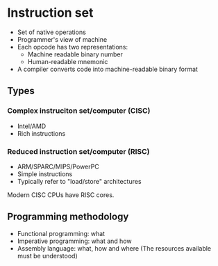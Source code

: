 # Instruction set
* Set of native operations
* Programmer's view of machine
* Each opcode has two representations:
	* Machine readable binary number
	* Human-readable mnemonic
* A compiler converts code into machine-readable binary format

## Types

### Complex instruciton set/computer (CISC)
* Intel/AMD
* Rich instructions

### Reduced instruction set/computer (RISC)
* ARM/SPARC/MIPS/PowerPC
* Simple instructions
* Typically refer to "load/store" architectures

Modern CISC CPUs have RISC cores.

## Programming methodology
* Functional programming: what
* Imperative programming: what and how
* Assembly language: what, how and where (The resources available must be understood)

